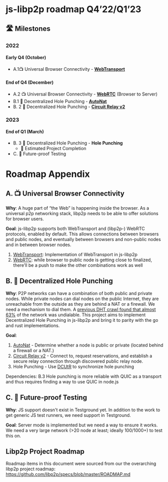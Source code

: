 # js-libp2p roadmap Q4’22/Q1’23

## 🛣️ Milestones
### 2022

#### Early Q4 (October)
- A.1📺 Universal Browser Connectivity - [**WebTransport**](https://github.com/libp2p/js-libp2p-webtransport/issues/1)

#### End of Q4 (December)
- A.2 📺 Universal Browser Connectivity - [**WebRTC**](https://github.com/little-bear-labs/js-libp2p-webrtc/pull/4) (Browser to Server)
- B.1 🥊 Decentralized Hole Punching - [**AutoNat**](https://github.com/libp2p/js-libp2p/issues/1005)
- B. 2 🥊 Decentralized Hole Punching - [**Circuit Relay v2**](https://github.com/libp2p/js-libp2p/issues/1029)

### 2023

#### End of Q1 (March)
- B. 3 🥊 Decentralized Hole Punching - **Hole Punching**
	- 🎉 Estimated Project Completion
- C. 🧪 Future-proof Testing


# Roadmap Appendix
## A. 📺 Universal Browser Connectivity
<!--- TODO: Link to GitHub Epic -->

**Why**: A huge part of “the Web” is happening inside the browser. As a universal p2p networking stack, libp2p needs to be able to offer solutions for browser users.

**Goal**: js-libp2p supports both WebTransport and (libp2p-) WebRTC protocols, enabled by default. This allows connections between browsers and public nodes, and eventually between browsers and non-public nodes and in between browser nodes.

1. [WebTransport](https://github.com/libp2p/js-libp2p-webtransport/issues/1): Implementation of WebTransport in js-libp2p
2. [WebRTC](https://github.com/little-bear-labs/js-libp2p-webrtc/pull/4): while browser to public node is getting close to finalized, there’ll be a push to make the other combinations work as well

## B. 🥊 Decentralized Hole Punching
<!--- TODO: Link to GitHub Epic -->
**Why**:  P2P networks can have a combination of both public and private nodes. While private nodes can dial nodes on the public Internet, they are unreachable from the outside as they are behind a NAT or a firewall. We need a mechanism to dial them. A [previous DHT crawl found that almost 63%](https://github.com/libp2p/specs/blob/master/ROADMAP.md#-hole-punching-on-tcp-and-quic) of the network was undialable.  This project aims to implement Decentralized Hole Punching in js-libp2p and bring it to parity with the go and rust implementations.

**Goal**:
1. [AutoNat](https://github.com/libp2p/js-libp2p/issues/1005) - Determine whether a node is public or private (located behind a firewall or a NAT.)
2. [Circuit Relay v2](https://github.com/libp2p/js-libp2p/issues/1029) - Connect to,  request reservations, and establish a secure relay connection through discovered public relay node.
3. Hole Punching - Use [DCUtR](https://github.com/libp2p/specs/blob/master/relay/DCUtR.md) to synchronize hole punching

Dependencies: B.3 Hole punching is more reliable with QUIC as a transport and thus requires finding a way to use QUIC in node.js

## C. 🧪 Future-proof Testing
<!--- TODO: Link to GitHub Epic -->
**Why**:  JS support doesn't exist in Testground yet. In addition to the work to get generic JS test runners, we need support in Testground.

**Goal**: Server mode is implemented but we need a way to ensure it works. We need a very large network (>20 node at least; ideally 100/1000+) to test this on.

## Libp2p Project Roadmap
Roadmap items in this document were sourced from our the overarching libp2p project roadmap: https://github.com/libp2p/specs/blob/master/ROADMAP.md
